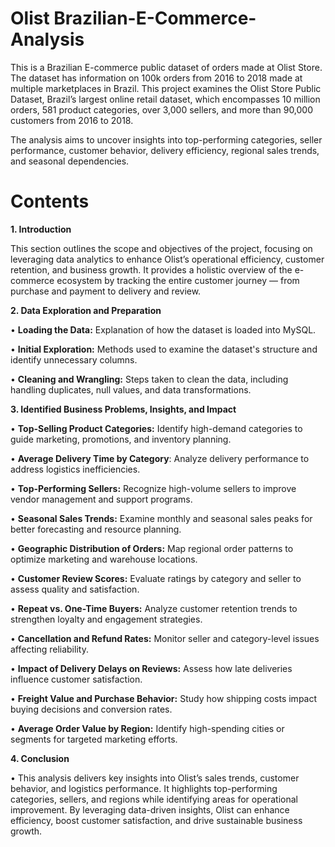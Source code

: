 # Olist Brazilian-E-Commerce-Analysis
This is a Brazilian E-commerce public dataset of orders made at Olist Store. The dataset has information on 100k orders from 2016 to 2018 made at multiple marketplaces in Brazil. This project examines the Olist Store Public Dataset, Brazil’s largest online retail dataset, which encompasses 10 million orders, 581 product categories, over 3,000 sellers, and more than 90,000 customers from 2016 to 2018.

The analysis aims to uncover insights into top-performing categories, seller performance, customer behavior, delivery efficiency, regional sales trends, and seasonal dependencies.

 # **Contents**

**1. Introduction**

This section outlines the scope and objectives of the project, focusing on leveraging data analytics to enhance Olist’s operational efficiency, customer retention, and business growth.
It provides a holistic overview of the e-commerce ecosystem by tracking the entire customer journey — from purchase and payment to delivery and review.



**2. Data Exploration and Preparation**

 •	**Loading the Data:** Explanation of how the dataset is loaded into MySQL.

 •	**Initial Exploration:** Methods used to examine the dataset's structure and identify unnecessary columns.

 •	**Cleaning and Wrangling:** Steps taken to clean the data, including handling duplicates, null values, and data transformations.



**3. Identified Business Problems, Insights, and Impact**

 •	**Top-Selling Product Categories:** Identify high-demand categories to guide marketing, promotions, and inventory planning.

 •	**Average Delivery Time by Category**: Analyze delivery performance to address logistics inefficiencies.

 •	**Top-Performing Sellers:** Recognize high-volume sellers to improve vendor management and support programs.

 •	**Seasonal Sales Trends:** Examine monthly and seasonal sales peaks for better forecasting and resource planning.

 •	**Geographic Distribution of Orders:** Map regional order patterns to optimize marketing and warehouse locations.

 •	**Customer Review Scores:** Evaluate ratings by category and seller to assess quality and satisfaction.

 •	**Repeat vs. One-Time Buyers:** Analyze customer retention trends to strengthen loyalty and engagement strategies.

 •	**Cancellation and Refund Rates:** Monitor seller and category-level issues affecting reliability.

 •	**Impact of Delivery Delays on Reviews:** Assess how late deliveries influence customer satisfaction.

 •	**Freight Value and Purchase Behavior:** Study how shipping costs impact buying decisions and conversion rates.

 •	**Average Order Value by Region:** Identify high-spending cities or segments for targeted marketing efforts.



**4. Conclusion**

 •	This analysis delivers key insights into Olist’s sales trends, customer behavior, and logistics performance. It highlights top-performing categories, sellers, and regions while identifying areas for operational improvement. By leveraging data-driven insights, Olist can enhance efficiency, boost customer satisfaction, and drive sustainable business growth.
